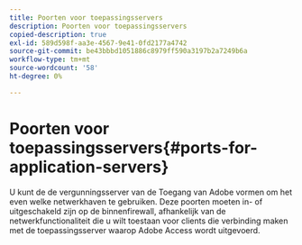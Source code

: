 ```yaml
---
title: Poorten voor toepassingsservers
description: Poorten voor toepassingsservers
copied-description: true
exl-id: 589d598f-aa3e-4567-9e41-0fd2177a4742
source-git-commit: be43bbbd1051886c8979ff590a3197b2a7249b6a
workflow-type: tm+mt
source-wordcount: '58'
ht-degree: 0%

---
```


# Poorten voor toepassingsservers{#ports-for-application-servers}

U kunt de de vergunningsserver van de Toegang van Adobe vormen om het even welke netwerkhaven te gebruiken. Deze poorten moeten in- of uitgeschakeld zijn op de binnenfirewall, afhankelijk van de netwerkfunctionaliteit die u wilt toestaan voor clients die verbinding maken met de toepassingsserver waarop Adobe Access wordt uitgevoerd.
